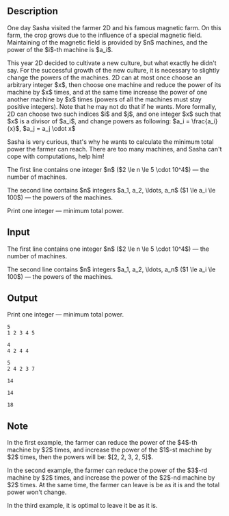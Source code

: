 ## Description

<div><p>One day Sasha visited the farmer 2D and his famous magnetic farm. On this farm, the crop grows due to the influence of a special magnetic field. Maintaining of the magnetic field is provided by $n$ machines, and the power of the $i$-th machine is $a_i$. </p><p>This year 2D decided to cultivate a new culture, but what exactly he didn't say. For the successful growth of the new culture, it is necessary to slightly change the powers of the machines. 2D can <span class="tex-font-style-bf">at most once</span> choose an arbitrary integer $x$, then choose one machine and reduce the power of its machine by $x$ times, and at the same time increase the power of one another machine by $x$ times (powers of all the machines must stay <span class="tex-font-style-bf">positive integers</span>). Note that he may not do that if he wants. More formally, 2D can choose two such indices $i$ and $j$, and one integer $x$ such that $x$ is a divisor of $a_i$, and change powers as following: $a_i = \frac{a_i}{x}$, $a_j = a_j \cdot x$</p><p>Sasha is very curious, that's why he wants to calculate the <span class="tex-font-style-bf">minimum</span> total power the farmer can reach. There are too many machines, and Sasha can't cope with computations, help him!</p></div><div class="input-specification"><p>The first line contains one integer $n$ ($2 \le n \le 5 \cdot 10^4$)&nbsp;— the number of machines.</p><p>The second line contains $n$ integers $a_1, a_2, \ldots, a_n$ ($1 \le a_i \le 100$)&nbsp;— the powers of the machines.</p></div><div class="output-specification"><p>Print one integer&nbsp;— minimum total power.</p></div>

## Input

<p>The first line contains one integer $n$ ($2 \le n \le 5 \cdot 10^4$)&nbsp;— the number of machines.</p><p>The second line contains $n$ integers $a_1, a_2, \ldots, a_n$ ($1 \le a_i \le 100$)&nbsp;— the powers of the machines.</p>

## Output

<p>Print one integer&nbsp;— minimum total power.</p>





```input1
5
1 2 3 4 5
```




```input2
4
4 2 4 4
```




```input3
5
2 4 2 3 7
```




```output1
14
```




```output2
14
```




```output3
18
```



## Note

<p>In the first example, the farmer can reduce the power of the $4$-th machine by $2$ times, and increase the power of the $1$-st machine by $2$ times, then the powers will be: $[2, 2, 3, 2, 5]$.</p><p>In the second example, the farmer can reduce the power of the $3$-rd machine by $2$ times, and increase the power of the $2$-nd machine by $2$ times. At the same time, the farmer can leave is be as it is and the total power won't change.</p><p>In the third example, it is optimal to leave it be as it is.</p>
